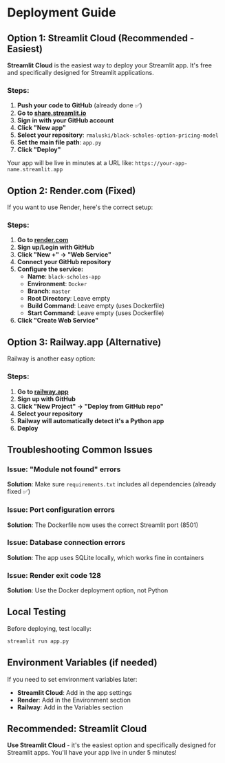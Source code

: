 # Deployment Guide

## Option 1: Streamlit Cloud (Recommended - Easiest)

**Streamlit Cloud** is the easiest way to deploy your Streamlit app. It's free and specifically designed for Streamlit applications.

### Steps:

1. **Push your code to GitHub** (already done ✅)
2. **Go to [share.streamlit.io](https://share.streamlit.io)**
3. **Sign in with your GitHub account**
4. **Click "New app"**
5. **Select your repository**: `rmaluski/black-scholes-option-pricing-model`
6. **Set the main file path**: `app.py`
7. **Click "Deploy"**

Your app will be live in minutes at a URL like: `https://your-app-name.streamlit.app`

## Option 2: Render.com (Fixed)

If you want to use Render, here's the correct setup:

### Steps:

1. **Go to [render.com](https://render.com)**
2. **Sign up/Login with GitHub**
3. **Click "New +" → "Web Service"**
4. **Connect your GitHub repository**
5. **Configure the service:**
   - **Name**: `black-scholes-app`
   - **Environment**: `Docker`
   - **Branch**: `master`
   - **Root Directory**: Leave empty
   - **Build Command**: Leave empty (uses Dockerfile)
   - **Start Command**: Leave empty (uses Dockerfile)
6. **Click "Create Web Service"**

## Option 3: Railway.app (Alternative)

Railway is another easy option:

### Steps:

1. **Go to [railway.app](https://railway.app)**
2. **Sign up with GitHub**
3. **Click "New Project" → "Deploy from GitHub repo"**
4. **Select your repository**
5. **Railway will automatically detect it's a Python app**
6. **Deploy**

## Troubleshooting Common Issues

### Issue: "Module not found" errors

**Solution**: Make sure `requirements.txt` includes all dependencies (already fixed ✅)

### Issue: Port configuration errors

**Solution**: The Dockerfile now uses the correct Streamlit port (8501)

### Issue: Database connection errors

**Solution**: The app uses SQLite locally, which works fine in containers

### Issue: Render exit code 128

**Solution**: Use the Docker deployment option, not Python

## Local Testing

Before deploying, test locally:

```bash
streamlit run app.py
```

## Environment Variables (if needed)

If you need to set environment variables later:

- **Streamlit Cloud**: Add in the app settings
- **Render**: Add in the Environment section
- **Railway**: Add in the Variables section

## Recommended: Streamlit Cloud

**Use Streamlit Cloud** - it's the easiest option and specifically designed for Streamlit apps. You'll have your app live in under 5 minutes!

